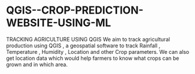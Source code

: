 # QGIS--CROP-PREDICTION-WEBSITE-USING-ML
TRACKING AGRICULTURE USING QGIS We aim to track agricultural production using QGIS , a geospatial software to track Rainfall , Temperature , Humidity , Location and other Crop parameters. We can also get location data which would help farmers to know what crops can be grown and in which area.
